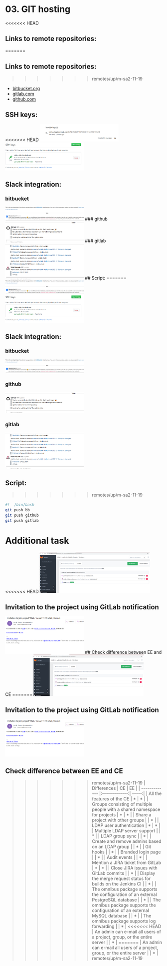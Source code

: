 # 03. GIT hosting
<<<<<<< HEAD
## Links to remote repositories:
=======

## Links to remote repositories:

>>>>>>> remotes/up/m-sa2-11-19
* [bitbucket.org](https://bitbucket.org/vitalik-vitalic/m-sa2-11-19/src/master/)
* [gitlab.com](https://gitlab.com/vitalik-vitalic/m-sa2-11-19)
* [github.com](https://github.com/vitalik-vitalic/m-sa2-11-19)

## SSH keys:

<<<<<<< HEAD
<img src="images/ssh-key-gitlab.PNG" width="50%" height="50%" alt="ssh1">
<img src="images/ssh-key-github.PNG" width="50%" height="50%" alt="ssh2">

## Slack integration:
### bitbucket
<img src="images/bitbucket-slack.PNG" width="50%" height="50%" alt="slack1">
### github
<img src="images/github-slack.PNG" width="50%" height="50%" alt="slack2">
### gitlab
<img src="images/gitlab-slack.PNG" width="50%" height="50%" alt="slack3">
## Script:
=======
<img src="Images/bitbucket-slack.PNG" width="50%" height="50%">

<img src="Images/ssh-key-github.PNG" width="50%" height="50%">


## Slack integration:

### bitbucket

<img src="Images/bitbucket-slack.PNG" width="50%" height="50%">

### github

<img src="Images/github-slack.PNG" width="50%" height="50%">

### gitlab

<img src="Images/gitlab-slack.PNG" width="50%" height="50%">

## Script:

>>>>>>> remotes/up/m-sa2-11-19
```bash
#!  /bin/bash 
git push bb
git push github 
git push gitlab
```
# Additional task
<<<<<<< HEAD
<img src="images/gitlab-local.PNG" width="70%" height="70%" alt="gitlab">
## Invitation to the project using GitLab notification
<img src="images/gitlabinvitation.PNG" width="50%" height="50%" alt="invitationlink">
## Check difference between EE and CE
=======

<img src="Images/gitlab-local.PNG" width="70%" height="70%">

## Invitation to the project using GitLab notification

<img src="Images/gitlabinvitation.PNG" width="50%" height="50%">

## Check difference between EE and CE

>>>>>>> remotes/up/m-sa2-11-19
| Differences        | CE           | EE  |
| ------------- |:-------------:| -----:|
| All the features of the CE      | * | * |
| Groups consisting of multiple people with a shared namespace for projects      | *      |   * |
| Share a project with other groups |     |    * |
| LDAP user authentication | *    |    * |
| Multiple LDAP server support |     |    * |
| LDAP group sync |     |    * |
| Create and remove admins based on an LDAP group |     |    * |
| Git hooks |     |    * |
| Branded login page |     |    * |
| Audit events |     |    * |
| Mention a JIRA ticket from GitLab |  *   |    * |
| Close JIRA issues with GitLab commits |     |    * |
| Display the merge request status for builds on the Jenkins CI |     |    * |
| The omnibus package supports the configuration of an external PostgreSQL database |     |    * |
| The omnibus package supports the configuration of an external MySQL database |     |    * |
| The omnibus package supports log forwarding |     |    * |
<<<<<<< HEAD
| An admin can e-mail all users of a project, group, or the entire server |     |    * |
=======
| An admin can e-mail all users of a project, group, or the entire server |     |    * |
>>>>>>> remotes/up/m-sa2-11-19
